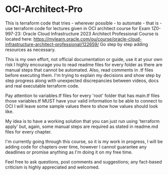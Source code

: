 # OCI-Architect-Pro
This is terraform code that tries - wherever possible - to automate - that is - use terraform code
for lectures given in OCI architect course for Exam 1Z0-997-23:
Oracle Cloud Infrastructure 2023 Architect Professional
Course is located here: https://mylearn.oracle.com/ou/course/oracle-cloud-infrastructure-architect-professional/122659/
Go step by step adding resources as necessary.

This is my own effort, not official documentation or guide, use it at your own risk
I highly encourage you to read readme files for every folder as there are manual steps
that cannot be automated.
Also, read comments in .tf files before executing them. I'm trying to explain my decisions
and show step by step progress along with unexpected discrepancies between videos,
docs and real executable terraform code.

Pay attention to variables.tf files for every 'root' folder that has main.tf files
those variables.tf MUST have your valid information to be able to connect to OCI
I will leave some sample values there to show how values should look like.

My idea is to have a working solution that you can just run using 'terraform apply'
but, again, some manual steps are required as stated in readme.md files for every chapter.

I'm currently going through this course, so it is my work in progress, 
I will be adding code for chapters over time, 
however I cannot guarantee any deadlines or promise anything
as I'm doing it on my free time.

Feel free to ask questions, post comments and suggestions; any fact-based criticism
is highly appreciated and welcomed.